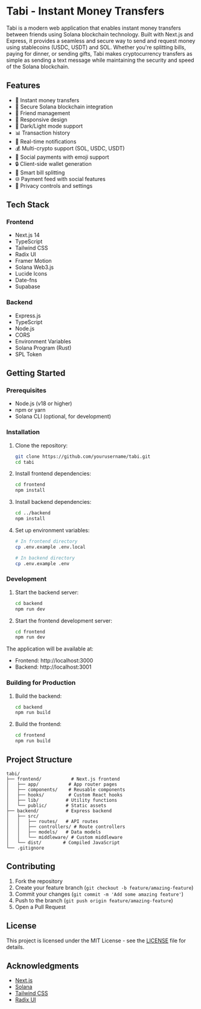 # Tabi - Instant Money Transfers

Tabi is a modern web application that enables instant money transfers between friends using Solana blockchain technology. Built with Next.js and Express, it provides a seamless and secure way to send and request money using stablecoins (USDC, USDT) and SOL. Whether you're splitting bills, paying for dinner, or sending gifts, Tabi makes cryptocurrency transfers as simple as sending a text message while maintaining the security and speed of the Solana blockchain.

## Features

- 💸 Instant money transfers
- 🔐 Secure Solana blockchain integration
- 👥 Friend management
- 📱 Responsive design
- 🌙 Dark/Light mode support
- 📊 Transaction history
- 🔔 Real-time notifications
- 💰 Multi-crypto support (SOL, USDC, USDT)
- 🤝 Social payments with emoji support
- 🔒 Client-side wallet generation
- 📱 Smart bill splitting
- 🌐 Payment feed with social features
- 🔐 Privacy controls and settings

## Tech Stack

### Frontend
- Next.js 14
- TypeScript
- Tailwind CSS
- Radix UI
- Framer Motion
- Solana Web3.js
- Lucide Icons
- Date-fns
- Supabase

### Backend
- Express.js
- TypeScript
- Node.js
- CORS
- Environment Variables
- Solana Program (Rust)
- SPL Token

## Getting Started

### Prerequisites
- Node.js (v18 or higher)
- npm or yarn
- Solana CLI (optional, for development)

### Installation

1. Clone the repository:
   ```bash
   git clone https://github.com/yourusername/tabi.git
   cd tabi
   ```

2. Install frontend dependencies:
   ```bash
   cd frontend
   npm install
   ```

3. Install backend dependencies:
   ```bash
   cd ../backend
   npm install
   ```

4. Set up environment variables:
   ```bash
   # In frontend directory
   cp .env.example .env.local

   # In backend directory
   cp .env.example .env
   ```

### Development

1. Start the backend server:
   ```bash
   cd backend
   npm run dev
   ```

2. Start the frontend development server:
   ```bash
   cd frontend
   npm run dev
   ```

The application will be available at:
- Frontend: http://localhost:3000
- Backend: http://localhost:3001

### Building for Production

1. Build the backend:
   ```bash
   cd backend
   npm run build
   ```

2. Build the frontend:
   ```bash
   cd frontend
   npm run build
   ```

## Project Structure

```
tabi/
├── frontend/           # Next.js frontend
│   ├── app/           # App router pages
│   ├── components/    # Reusable components
│   ├── hooks/         # Custom React hooks
│   ├── lib/          # Utility functions
│   └── public/       # Static assets
├── backend/          # Express backend
│   ├── src/
│   │   ├── routes/   # API routes
│   │   ├── controllers/ # Route controllers
│   │   ├── models/   # Data models
│   │   └── middleware/ # Custom middleware
│   └── dist/        # Compiled JavaScript
└── .gitignore
```

## Contributing

1. Fork the repository
2. Create your feature branch (`git checkout -b feature/amazing-feature`)
3. Commit your changes (`git commit -m 'Add some amazing feature'`)
4. Push to the branch (`git push origin feature/amazing-feature`)
5. Open a Pull Request

## License

This project is licensed under the MIT License - see the [LICENSE](LICENSE) file for details.

## Acknowledgments

- [Next.js](https://nextjs.org/)
- [Solana](https://solana.com/)
- [Tailwind CSS](https://tailwindcss.com/)
- [Radix UI](https://www.radix-ui.com/) 